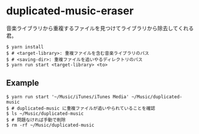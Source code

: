 # duplicated-music-eraser

音楽ライブラリから重複するファイルを見つけてライブラリから除去してくれる君。

```console
$ yarn install
$ # <target-library>: 重複ファイルを含む音楽ライブラリのパス
$ # <saving-dir>: 重複ファイルを追いやるディレクトリのパス
$ yarn run start <target-library> <to>
```

## Example

```console
$ yarn run start '~/Music/iTunes/iTunes Media' ~/Music/duplicated-music
$ # duplicated-music に重複ファイルが追いやられていることを確認
$ ls ~/Music/duplicated-music
$ # 問題なければ手動で削除
$ rm -rf ~/Music/duplicated-music
```
